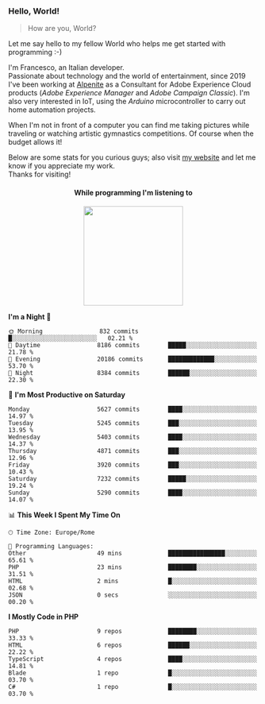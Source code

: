 ### Hello, World!

> How are you, World?

Let me say hello to my fellow World who helps me get started with programming :-)

I'm Francesco, an Italian developer.  
Passionate about technology and the world of entertainment, since 2019 I've been working at [Alpenite](https://www.alpenite.com) as a Consultant for Adobe Experience Cloud products (*Adobe Experience Manager* and *Adobe Campaign Classic*). I'm also very interested in IoT, using the *Arduino* microcontroller to carry out home automation projects.

When I'm not in front of a computer you can find me taking pictures while traveling or watching artistic gymnastics competitions. Of course when the budget allows it!

Below are some stats for you curious guys; also visit [my website](https://www.francescorega.eu) and let me know if you appreciate my work.  
Thanks for visiting!

<div align="center">
  <h4>While programming I'm listening to</h4>
  <a href="https://apps.francescorega.eu/now-playing/11147232609" target="_blank"><img src="https://apps.francescorega.eu/now-playing/11147232609" width="200"></a>
</div>

<!--START_SECTION:waka-->
**I'm a Night 🦉** 

```text
🌞 Morning                832 commits         █░░░░░░░░░░░░░░░░░░░░░░░░   02.21 % 
🌆 Daytime                8186 commits        █████░░░░░░░░░░░░░░░░░░░░   21.78 % 
🌃 Evening                20186 commits       █████████████░░░░░░░░░░░░   53.70 % 
🌙 Night                  8384 commits        ██████░░░░░░░░░░░░░░░░░░░   22.30 % 
```
📅 **I'm Most Productive on Saturday** 

```text
Monday                   5627 commits        ████░░░░░░░░░░░░░░░░░░░░░   14.97 % 
Tuesday                  5245 commits        ███░░░░░░░░░░░░░░░░░░░░░░   13.95 % 
Wednesday                5403 commits        ████░░░░░░░░░░░░░░░░░░░░░   14.37 % 
Thursday                 4871 commits        ███░░░░░░░░░░░░░░░░░░░░░░   12.96 % 
Friday                   3920 commits        ███░░░░░░░░░░░░░░░░░░░░░░   10.43 % 
Saturday                 7232 commits        █████░░░░░░░░░░░░░░░░░░░░   19.24 % 
Sunday                   5290 commits        ████░░░░░░░░░░░░░░░░░░░░░   14.07 % 
```


📊 **This Week I Spent My Time On** 

```text
🕑︎ Time Zone: Europe/Rome

💬 Programming Languages: 
Other                    49 mins             ████████████████░░░░░░░░░   65.61 % 
PHP                      23 mins             ████████░░░░░░░░░░░░░░░░░   31.51 % 
HTML                     2 mins              █░░░░░░░░░░░░░░░░░░░░░░░░   02.68 % 
JSON                     0 secs              ░░░░░░░░░░░░░░░░░░░░░░░░░   00.20 % 
```

**I Mostly Code in PHP** 

```text
PHP                      9 repos             ████████░░░░░░░░░░░░░░░░░   33.33 % 
HTML                     6 repos             ██████░░░░░░░░░░░░░░░░░░░   22.22 % 
TypeScript               4 repos             ████░░░░░░░░░░░░░░░░░░░░░   14.81 % 
Blade                    1 repo              █░░░░░░░░░░░░░░░░░░░░░░░░   03.70 % 
C#                       1 repo              █░░░░░░░░░░░░░░░░░░░░░░░░   03.70 % 
```




<!--END_SECTION:waka-->
